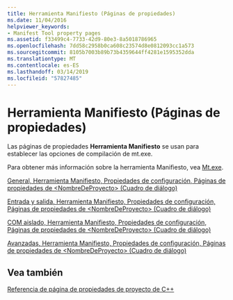 ```yaml
---
title: Herramienta Manifiesto (Páginas de propiedades)
ms.date: 11/04/2016
helpviewer_keywords:
- Manifest Tool property pages
ms.assetid: f33499c4-7733-42d9-80e3-8a5018786965
ms.openlocfilehash: 7dd58c2958b0ca608c23574d8e0812093cc1a573
ms.sourcegitcommit: 8105b7003b89b73b4359644ff4281e1595352dda
ms.translationtype: MT
ms.contentlocale: es-ES
ms.lasthandoff: 03/14/2019
ms.locfileid: "57827485"
---
```

# <a name="manifest-tool-property-pages"></a>Herramienta Manifiesto (Páginas de propiedades)

Las páginas de propiedades **Herramienta Manifiesto** se usan para establecer las opciones de compilación de mt.exe.

Para obtener más información sobre la herramienta Manifiesto, vea [Mt.exe](/windows/desktop/sbscs/mt-exe).

[General, Herramienta Manifiesto, Propiedades de configuración, Páginas de propiedades de \<NombreDeProyecto> (Cuadro de diálogo)](general-manifest-tool-configuration-properties.md)

[Entrada y salida, Herramienta Manifiesto, Propiedades de configuración, Páginas de propiedades de \<NombreDeProyecto> (Cuadro de diálogo)](input-and-output-manifest-tool.md)

[COM aislado, Herramienta Manifiesto, Propiedades de configuración, Páginas de propiedades de \<NombreDeProyecto> (Cuadro de diálogo)](isolated-com-manifest-tool.md)

[Avanzadas, Herramienta Manifiesto, Propiedades de configuración, Páginas de propiedades de \<NombreDeProyecto> (Cuadro de diálogo)](advanced-manifest-tool.md)

## <a name="see-also"></a>Vea también

[Referencia de página de propiedades de proyecto de C++](property-pages-visual-cpp.md)
